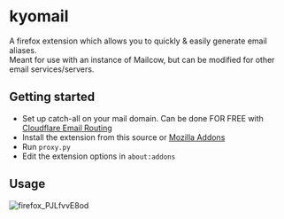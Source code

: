 # kyomail
A firefox extension which allows you to quickly &amp; easily generate email aliases.<br>
Meant for use with an instance of Mailcow, but can be modified for other email services/servers.

## Getting started

- Set up catch-all on your mail domain. Can be done FOR FREE with [Cloudflare Email Routing](https://developers.cloudflare.com/email-routing/get-started/enable-email-routing/)
- Install the extension from this source or [Mozilla Addons](https://addons.mozilla.org/en-GB/firefox/addon/kyomail/)
- Run `proxy.py`
- Edit the extension options in `about:addons`


## Usage

![firefox_PJLfvvE8od](https://user-images.githubusercontent.com/44981148/225718394-b0ff7909-d713-4461-907e-58c82d093d0e.gif)
